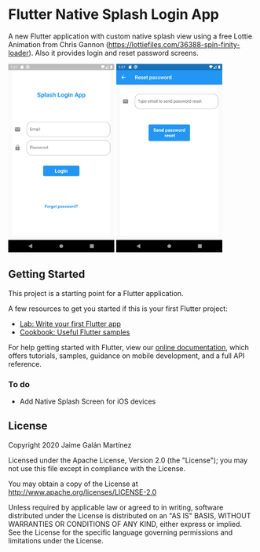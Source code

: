 # Flutter Native Splash Login App

A new Flutter application with custom native splash view using a free Lottie Animation from Chris Gannon (https://lottiefiles.com/36388-spin-finity-loader). Also it provides login and reset password screens.

<img src="https://github.com/jaimegalanmartinez/flutter_native_splash_login_app/blob/main/screen_images/login_screen.png" width="216" height="384">
<img src="https://github.com/jaimegalanmartinez/flutter_native_splash_login_app/blob/main/screen_images/reset_password_screen.png" width="216" height="384">

## Getting Started

This project is a starting point for a Flutter application.

A few resources to get you started if this is your first Flutter project:

- [Lab: Write your first Flutter app](https://flutter.dev/docs/get-started/codelab)
- [Cookbook: Useful Flutter samples](https://flutter.dev/docs/cookbook)

For help getting started with Flutter, view our
[online documentation](https://flutter.dev/docs), which offers tutorials,
samples, guidance on mobile development, and a full API reference.

### To do

 - Add Native Splash Screen for iOS devices


License
----
Copyright 2020 Jaime Galán Martínez

   Licensed under the Apache License, Version 2.0 (the "License");
   you may not use this file except in compliance with the License.

   You may obtain a copy of the License at
       http://www.apache.org/licenses/LICENSE-2.0

   Unless required by applicable law or agreed to in writing, software
   distributed under the License is distributed on an "AS IS" BASIS,
   WITHOUT WARRANTIES OR CONDITIONS OF ANY KIND, either express or implied.
   See the License for the specific language governing permissions and
   limitations under the License.

